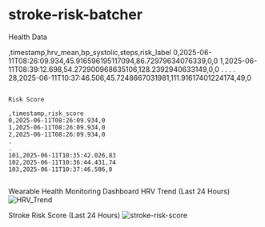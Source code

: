 # stroke-risk-batcher

Health Data

,timestamp,hrv_mean,bp_systolic,steps,risk_label
0,2025-06-11T08:26:09.934,45.916596195117094,86.72979634076339,0,0
1,2025-06-11T08:39:12.698,54.272900968635106,128.2392940633149,0,0
.
.
.
.
28,2025-06-11T10:37:46.506,45.7248667031981,111.91617401224174,49,0


```

Risk Score

,timestamp,risk_score
0,2025-06-11T08:26:09.934,0
1,2025-06-11T08:26:09.934,0
2,2025-06-11T08:26:09.934,0
.
.
101,2025-06-11T10:35:42.026,83
102,2025-06-11T10:36:44.431,74
103,2025-06-11T10:37:46.506,0


```

Wearable Health Monitoring Dashboard
HRV Trend (Last 24 Hours)
![HRV_Trend](https://github.com/user-attachments/assets/6cd5ceb2-f3c8-484b-9622-876c5c417d03)


Stroke Risk Score (Last 24 Hours)
![stroke-risk-score](https://github.com/user-attachments/assets/ac79c7cd-c5bc-4f68-b696-1b39ddfdc454)

